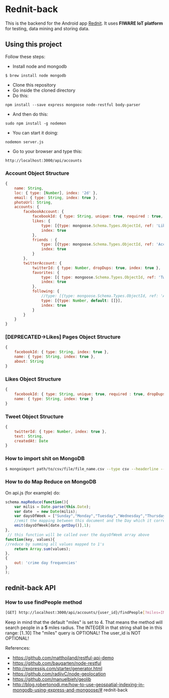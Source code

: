 # Rednit-back
This is the backend for the Android app [Rednit](https://github.com/pablohpsilva/rednit). It uses **FIWARE IoT platform** for testing, data mining and storing data.

## Using this project

Follow these steps:

* Install node and mongodb
```shell
$ brew install node mongodb
```

* Clone this repository
* Go inside the cloned directory
* Do this:
``` shell
npm install --save express mongoose node-restful body-parser
```
* And then do this:
``` shell
sudo npm install -g nodemon
```
* You can start it doing:
``` shell
nodemon server.js
```

* Go to your browser and type this:
```shell
http://localhost:3000/api/accounts
```


### Account Object Structure
```javascript
{
    name: String,
    loc: { type: [Number], index: '2d' },
    email: { type: String, index: true },
    photoUrl: String,
    accounts: {
        facebookAccount: {
            facebookId: { type: String, unique: true, required : true, dropDups: true, index: true },
            likes: {
                type: [{type: mongoose.Schema.Types.ObjectId, ref: 'Likes', default: []}],
                index: true
            },
            friends : {
                type: [{type: mongoose.Schema.Types.ObjectId, ref: 'Accounts', default: []}],
                index: true
            }
        },
        twitterAccount: {
            twitterId: { type: Number, dropDups: true, index: true },
            favorites: {
                type: [{ type: mongoose.Schema.Types.ObjectId, ref: 'Tweets', default: [] }],
                index: true
            },
            following: {
                //type: [{type: mongoose.Schema.Types.ObjectId, ref: 'Accounts'}],
                type: [{type: Number, default: []}],
                index: true
            }
        }
    }
}
```

### [DEPRECATED->Likes] Pages Object Structure
```javascript
{
    facebookId: { type: String, index: true },
    name: { type: String, index: true },
    about: String
}
```

### Likes Object Structure
```javascript
{
    facebookId: { type: String, unique: true, required : true, dropDups: true, index: true },
    name: { type: String, index: true }
}
```

### Tweet Object Structure
```javascript
{
    twitterId: { type: Number, index: true },
    text: String,
    createdAt: Date
}
```

### How to import shit on MongoDB

```sh
$ mongoimport path/to/csv/file/file_name.csv --type csv --headerline --collection crimes
```

### How to do Map Reduce on MongoDB
On api.js (for example) do:
```javascript
schema.mapReduce(function(){
    var milis = Date.parse(this.Date);
    var date  = new Date(milis);
    var daysOfWeek = ["Sunday","Monday","Tuesday","Wednesday","Thursday","Friday","Saturday"];
    //emit the mapping between this document and the Day which it corresponds to.
    emit(daysOfWeek[date.getDay()],1);
},
 // this function will be called over the daysOfWeek array above
function(key, values){
//reduce by summing all values mapped to 1's
    return Array.sum(values);
},
{
    out: 'crime day frequencies'
}
);
```

## rednit-back API

### How to use findPeople method
```bash
[GET] http://localhost:3000/api/accounts/{user_id}/findPeople[?miles=INTEGER]
```
Keep in mind that the default "miles" is set to 4. That means the method will search people in a **5** miles radius.
The INTEGER in that string shall be in this range: [1..10]
The "miles" query is OPTIONAL!
The user_id is NOT OPTIONAL!

References:

* https://github.com/matthoiland/restful-api-demo
* https://github.com/baugarten/node-restful
* http://expressjs.com/starter/generator.html
* https://github.com/radjivC/node-geolocation
* https://github.com/manuelbieh/geolib
* http://blog.robertonodi.me/how-to-use-geospatial-indexing-in-mongodb-using-express-and-mongoose/# rednit-back
